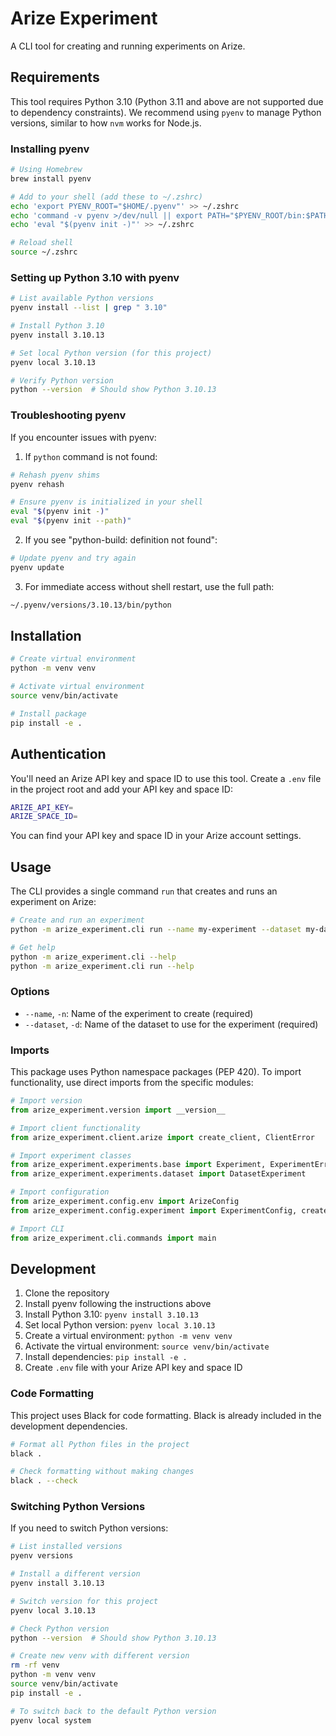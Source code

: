 # Arize Experiment

A CLI tool for creating and running experiments on Arize.

## Requirements

This tool requires Python 3.10 (Python 3.11 and above are not supported due to dependency constraints). We recommend using `pyenv` to manage Python versions, similar to how `nvm` works for Node.js.

### Installing pyenv

```bash
# Using Homebrew
brew install pyenv

# Add to your shell (add these to ~/.zshrc)
echo 'export PYENV_ROOT="$HOME/.pyenv"' >> ~/.zshrc
echo 'command -v pyenv >/dev/null || export PATH="$PYENV_ROOT/bin:$PATH"' >> ~/.zshrc
echo 'eval "$(pyenv init -)"' >> ~/.zshrc

# Reload shell
source ~/.zshrc
```

### Setting up Python 3.10 with pyenv

```bash
# List available Python versions
pyenv install --list | grep " 3.10"

# Install Python 3.10
pyenv install 3.10.13

# Set local Python version (for this project)
pyenv local 3.10.13

# Verify Python version
python --version  # Should show Python 3.10.13
```

### Troubleshooting pyenv

If you encounter issues with pyenv:

1. If `python` command is not found:

```bash
# Rehash pyenv shims
pyenv rehash

# Ensure pyenv is initialized in your shell
eval "$(pyenv init -)"
eval "$(pyenv init --path)"
```

2. If you see "python-build: definition not found":

```bash
# Update pyenv and try again
pyenv update
```

3. For immediate access without shell restart, use the full path:

```bash
~/.pyenv/versions/3.10.13/bin/python
```

## Installation

```bash
# Create virtual environment
python -m venv venv

# Activate virtual environment
source venv/bin/activate

# Install package
pip install -e .
```

## Authentication

You'll need an Arize API key and space ID to use this tool. Create a `.env` file in the project root and add your API key and space ID:

```bash
ARIZE_API_KEY=
ARIZE_SPACE_ID=
```

You can find your API key and space ID in your Arize account settings.

## Usage

The CLI provides a single command `run` that creates and runs an experiment on Arize:

```bash
# Create and run an experiment
python -m arize_experiment.cli run --name my-experiment --dataset my-dataset

# Get help
python -m arize_experiment.cli --help
python -m arize_experiment.cli run --help
```

### Options

- `--name`, `-n`: Name of the experiment to create (required)
- `--dataset`, `-d`: Name of the dataset to use for the experiment (required)

### Imports

This package uses Python namespace packages (PEP 420). To import functionality, use direct imports from the specific modules:

```python
# Import version
from arize_experiment.version import __version__

# Import client functionality
from arize_experiment.client.arize import create_client, ClientError

# Import experiment classes
from arize_experiment.experiments.base import Experiment, ExperimentError
from arize_experiment.experiments.dataset import DatasetExperiment

# Import configuration
from arize_experiment.config.env import ArizeConfig
from arize_experiment.config.experiment import ExperimentConfig, create_experiment_config

# Import CLI
from arize_experiment.cli.commands import main
```

## Development

1. Clone the repository
2. Install pyenv following the instructions above
3. Install Python 3.10: `pyenv install 3.10.13`
4. Set local Python version: `pyenv local 3.10.13`
5. Create a virtual environment: `python -m venv venv`
6. Activate the virtual environment: `source venv/bin/activate`
7. Install dependencies: `pip install -e .`
8. Create `.env` file with your Arize API key and space ID

### Code Formatting

This project uses Black for code formatting. Black is already included in the development dependencies.

```bash
# Format all Python files in the project
black .

# Check formatting without making changes
black . --check
```

### Switching Python Versions

If you need to switch Python versions:

```bash
# List installed versions
pyenv versions

# Install a different version
pyenv install 3.10.13

# Switch version for this project
pyenv local 3.10.13

# Check Python version
python --version  # Should show Python 3.10.13

# Create new venv with different version
rm -rf venv
python -m venv venv
source venv/bin/activate
pip install -e .

# To switch back to the default Python version
pyenv local system
```
